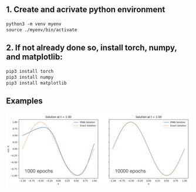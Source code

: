 ## 1. Create and acrivate python environment


```
python3 -m venv myenv
source ./myenv/bin/activate
```

## 2. If not already done so, install torch, numpy, and matplotlib:
```
pip3 install torch
pip3 install numpy
pip3 install matplotlib
```

## Examples

<img src="assets/PINN-advection-1KVS10Kepochs.png"
     alt="Markdown icon"
     style="float: left; margin-right: 5px;" />
